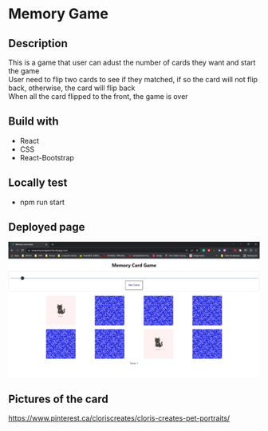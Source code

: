# Memory Game

## Description
This is a game that user can adust the number of cards they want and start the game<br/>
User need to flip two cards to see if they matched, if so the card will not flip back, otherwise, the card will flip back<br/>
When all the card flipped to the front, the game is over

## Build with
- React
- CSS
- React-Bootstrap

## Locally test
- npm run start 


## Deployed page

![Main page](https://github.com/JunyaQ/MemoryGame/blob/main/src/img/webpage.jpg)

## Pictures of the card
https://www.pinterest.ca/cloriscreates/cloris-creates-pet-portraits/



